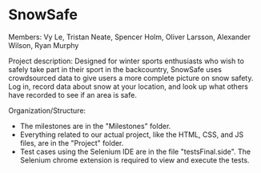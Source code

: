 # SnowSafe
Members: Vy Le, Tristan Neate, Spencer Holm, Oliver Larsson, Alexander Wilson, Ryan Murphy

Project description: Designed for winter sports enthusiasts who wish to safely take part in their sport in the backcountry, SnowSafe uses crowdsourced data to give users a more complete picture on snow safety. Log in, record data about snow at your location, and look up what others have recorded to see if an area is safe. 

Organization/Structure: 
  - The milestones are in the "Milestones" folder.
  - Everything related to our actual project, like the HTML, CSS, and JS files, are in the "Project" folder. 
  - Test cases using the Selenium IDE are in the file "testsFinal.side". The Selenium chrome extension is required to view and execute the tests.
  




